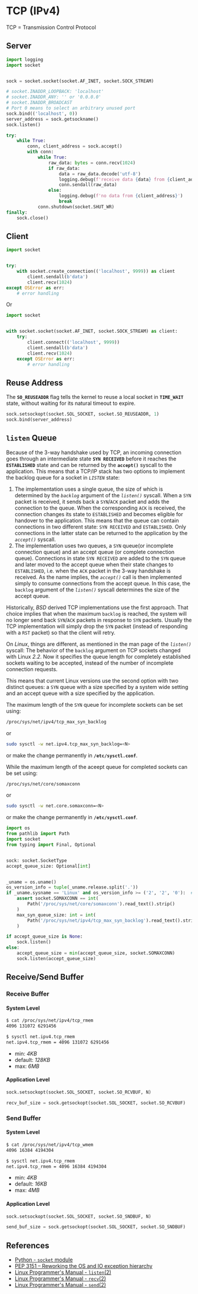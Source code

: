 # TCP (IPv4)

TCP = Transmission Control Protocol

## Server

```python
import logging
import socket


sock = socket.socket(socket.AF_INET, socket.SOCK_STREAM)

# socket.INADDR_LOOPBACK: 'localhost'
# socket.INADDR_ANY: '' or '0.0.0.0'
# socket.INADDR_BROADCAST
# Port 0 means to select an arbitrary unused port
sock.bind(('localhost', 0))
server_address = sock.getsockname()
sock.listen()

try:
    while True:
        conn, client_address = sock.accept()
        with conn:
            while True:
                raw_data: bytes = conn.recv(1024)
                if raw_data:
                    data = raw_data.decode('utf-8')
                    logging.debug(f'receive data {data} from {client_address}')
                    conn.sendall(raw_data)
                else:
                    logging.debug(f'no data from {client_address}')
                    break
            conn.shutdown(socket.SHUT_WR)
finally:
    sock.close()
```

## Client

```python
import socket


try:
    with socket.create_connection(('localhost', 9999)) as client
        client.sendall(b'data')
        client.recv(1024)
except OSError as err:
    # error handling
```

Or

```python
import socket


with socket.socket(socket.AF_INET, socket.SOCK_STREAM) as client:
    try:
        client.connect(('localhost', 9999))
        client.sendall(b'data')
        client.recv(1024)
    except OSError as err:
        # error handling
```

## Reuse Address

The **`SO_REUSEADDR`** flag tells the kernel to reuse a local socket in **`TIME_WAIT`** state,
without waiting for its natural timeout to expire.

```python
sock.setsockopt(socket.SOL_SOCKET, socket.SO_REUSEADDR, 1)
sock.bind(server_address)
```

## `listen` Queue

Because of the 3-way handshake used by TCP,
an incoming connection goes through an intermediate state **`SYN RECEIVED`**
before it reaches the **`ESTABLISHED`** state
and can be returned by the **`accept()`** syscall to the application.
This means that a TCP/IP stack has two options
to implement the backlog queue for a socket in *`LISTEN`* state:

1. The implementation uses a single queue,
the size of which is determined by the *`backlog`* argument of the *`listen()`* syscall.
When a `SYN` packet is received, it sends back a `SYN`/`ACK` packet and adds the connection to the queue.
When the corresponding `ACK` is received, the connection changes its state to `ESTABLISHED`
and becomes eligible for handover to the application.
This means that the queue can contain connections in two different state: `SYN RECEIVED` and `ESTABLISHED`.
Only connections in the latter state can be returned to the application by the *`accept()`* syscall.
2. The implementation uses two queues, a `SYN` queue(or incomplete connection queue)
and an accept queue (or complete connection queue).
Connections in state `SYN RECEIVED` are added to the `SYN` queue
and later moved to the accept queue when their state changes to `ESTABLISHED`,
i.e. when the `ACK` packet in the 3-way handshake is received.
As the name implies,
the *`accept()`* call is then implemented simply to consume connections from the accept queue.
In this case, the `backlog` argument of the *`listen()`* syscall determines the size of the accept queue.

Historically, *BSD* derived TCP implementations use the first approach.
That choice implies that when the maximum `backlog` is reached,
the system will no longer send back `SYN`/`ACK` packets in response to `SYN` packets.
Usually the TCP implementation will simply drop the `SYN` packet
(instead of responding with a `RST` packet) so that the client will retry.

On *Linux*, things are different, as mentioned in the man page of the *`listen()`* syscall:
The behavior of the `backlog` argument on TCP sockets changed with Linux *2.2*.
Now it specifies the queue length for completely established sockets waiting to be accepted,
instead of the number of incomplete connection requests.

This means that current Linux versions use the second option with two distinct queues:
a `SYN` queue with a size specified by a system wide setting
and an accept queue with a size specified by the application.

The maximum length of the `SYN` queue for incomplete sockets can be set using:

```bash
/proc/sys/net/ipv4/tcp_max_syn_backlog
```

or

```bash
sudo sysctl -w net.ipv4.tcp_max_syn_backlog=<N>
```

or make the change permanently in **`/etc/sysctl.conf`**.

While the maximum length of the aceept queue for completed sockets can be set using:

```bash
/proc/sys/net/core/somaxconn
```

or

```bash
sudo sysctl -w net.core.somaxconn=<N>
```

or make the change permanently in **`/etc/sysctl.conf`**.

```python
import os
from pathlib import Path
import socket
from typing import Final, Optional


sock: socket.SocketType
accept_queue_size: Optional[int]


_uname = os.uname()
os_version_info = tuple(_uname.release.split('.'))
if _uname.sysname == 'Linux' and os_version_info >= ('2', '2', '0'):  # Linux 2.2+
    assert socket.SOMAXCONN == int(
        Path('/proc/sys/net/core/somaxconn').read_text().strip()
    )
    max_syn_queue_size: int = int(
        Path('/proc/sys/net/ipv4/tcp_max_syn_backlog').read_text().strip()
    )

if accept_queue_size is None:
    sock.listen()
else:
    accept_queue_size = min(accept_queue_size, socket.SOMAXCONN)
    sock.listen(accept_queue_size)
```

## Receive/Send Buffer

### Receive Buffer

#### System Level

```bash
$ cat /proc/sys/net/ipv4/tcp_rmem
4096 131072 6291456

$ sysctl net.ipv4.tcp_rmem
net.ipv4.tcp_rmem = 4096 131072 6291456
```

- min: *4KB*
- default: *128KB*
- max: *6MB*

#### Application Level

```python
sock.setsockopt(socket.SOL_SOCKET, socket.SO_RCVBUF, N)

recv_buf_size = sock.getsockopt(socket.SOL_SOCKET, socket.SO_RCVBUF)
```

### Send Buffer

#### System Level

```bash
$ cat /proc/sys/net/ipv4/tcp_wmem
4096 16384 4194304

$ sysctl net.ipv4.tcp_rmem
net.ipv4.tcp_rmem = 4096 16384 4194304
```

- min: *4KB*
- default: *16KB*
- max: *4MB*

#### Application Level

```python
sock.setsockopt(socket.SOL_SOCKET, socket.SO_SNDBUF, N)

send_buf_size = sock.getsockopt(socket.SOL_SOCKET, socket.SO_SNDBUF)
```

## References

- [Python - `socket` module](https://docs.python.org/3/library/socket.html)
- [PEP 3151 – Reworking the OS and IO exception hierarchy](https://peps.python.org/pep-3151/)
- [Linux Programmer's Manual - `listen`(2)](https://manpages.debian.org/bullseye/manpages-dev/listen.2.en.html)
- [Linux Programmer's Manual - `recv`(2)](https://manpages.debian.org/bullseye/manpages-dev/recv.2.en.html)
- [Linux Programmer's Manual - `send`(2)](https://manpages.debian.org/bullseye/manpages-dev/send.2.en.html)
